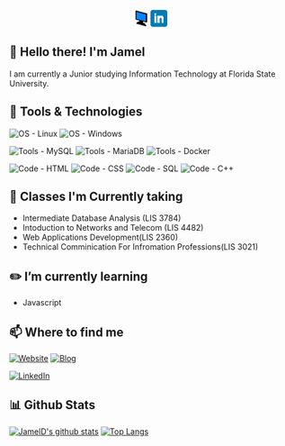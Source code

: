 <!-- Quick Links -->
<p align='center'>
    <a href="https://jameld.com"><img height="30" src="https://github.com/JamelD/Jameld/blob/main/icon/favicon.png?raw=true"></a>
    <a href="https://www.linkedin.com/in/jameldouglas/"><img height="30" src="https://github.com/JamelD/Jameld/blob/main/icon/linkedin.png?raw=true"></a>
    <!-- <a href="https://www.twitter.com/"><img height="30" src="https://github.com/JamelD/Jameld/blob/main/icon/twitter.png?raw=true"></a> -->
</p>

## :wave: Hello there! I'm Jamel
I am currently a Junior studying Information Technology at Florida State University.

## :wrench: Tools & Technologies
![OS - Linux](https://img.shields.io/badge/OS-Linux-yellowgreen)
![OS - Windows](https://img.shields.io/badge/OS-Windows-yellowgreen)

![Tools - MySQL](https://img.shields.io/badge/Tools-MySQL-blue)
![Tools - MariaDB](https://img.shields.io/badge/Tools-MariaDB-blue)
![Tools - Docker](https://img.shields.io/badge/Tools-Docker-blue)

![Code - HTML](https://img.shields.io/badge/Code-HTML-green)
![Code - CSS](https://img.shields.io/badge/Code-CSS-green)
![Code - SQL](https://img.shields.io/badge/Code-SQL-brightgreen)
![Code - C++](https://img.shields.io/badge/Code-C++-brightgreen)
<!-- ![Code - JavaScript](https://img.shields.io/badge/Code-JavaScript-brightgreen) -->
<!-- ![Code - PHP](https://img.shields.io/badge/Code-PHP-brightgreen) -->
<!-- ![Code - Python](https://img.shields.io/badge/Code-Python-brightgreen) -->

## :book: Classes I'm Currently taking
- Intermediate Database Analysis (LIS 3784)
- Intoduction to Networks and Telecom (LIS 4482)
- Web Applications Development(LIS 2360)
- Technical Comminication For Infromation Professions(LIS 3021)

## :pencil2: I’m currently learning
- Javascript
<!-- - Python -->

## :mailbox: Where to find me
[![Website](https://img.shields.io/badge/-Website-lightgrey)](https://jameld.com)
[![Blog](https://img.shields.io/badge/-Blog-lightgrey)](https://blog.jameld.com)

[![LinkedIn](https://img.shields.io/badge/-LinkedIn-lightgrey)](https://www.linkedin.com/in/jameldouglas/)
<!-- [![Twitter](https://img.shields.io/badge/-LinkedIn-lightgrey)]() -->
<!-- [![Name](https://img.shields.io/badge/-Name-lightgrey)]() -->

## :bar_chart: Github Stats
[![JamelD's github stats](https://github-readme-stats.vercel.app/api?username=JamelD)](https://github.com/anuraghazra/github-readme-stats)
[![Top Langs](https://github-readme-stats.vercel.app/api/top-langs/?username=JamelD)](https://github.com/anuraghazra/github-readme-stats)
